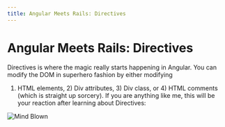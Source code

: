 ```yaml
---
title: Angular Meets Rails: Directives
---
```

# Angular Meets Rails: Directives
Directives is where the magic really starts happening in Angular.
You can modify the DOM in superhero fashion by either modifying 
1) HTML elements, 2) Div attributes, 3) Div class, or 4) HTML comments (which is
straight up sorcery). If you are anything like me, this will be your
reaction after learning about Directives:

![Mind Blown](http://i.imgur.com/DWrI2JY.gif)






